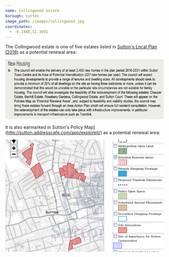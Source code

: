 ```yaml
---
name: Collingwood estate
borough: sutton
image_path: /images/collingwood.jpg
coordinates: 
  - -0.1988,51.3691
---
```

The Collingwood estate is one of five estates listed in [Sutton's Local Plan (2018)](https://drive.google.com/file/d/1MdX6GlaHDoBdG6CTsvjFaIuPtIa9id5O/view) as a potential renewal area:

![](/images/suttonplan.png)

It is also earmarked in Sutton's Policy Map](http://sutton.addresscafe.com/app/exploreit/) as a potential renewal area:

![](/images/suttonpolicymap.png)

